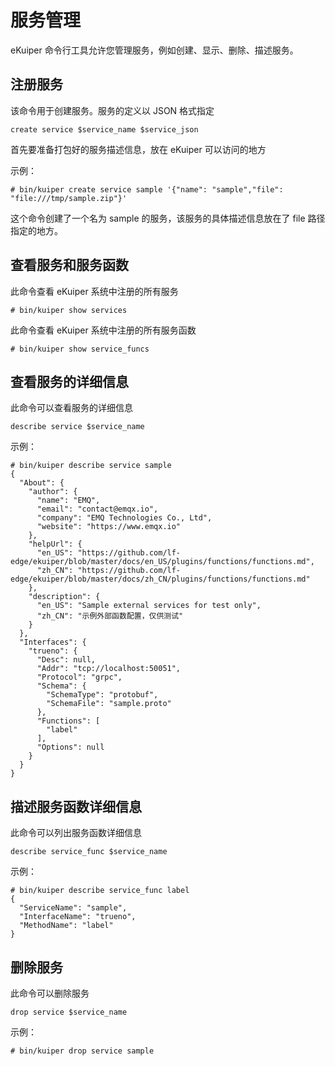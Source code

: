 # 服务管理

eKuiper 命令行工具允许您管理服务，例如创建、显示、删除、描述服务。

## 注册服务

该命令用于创建服务。服务的定义以 JSON 格式指定

```shell
create service $service_name $service_json
```

首先要准备打包好的服务描述信息，放在 eKuiper 可以访问的地方

示例：

```shell
# bin/kuiper create service sample '{"name": "sample","file": "file:///tmp/sample.zip"}'
```

这个命令创建了一个名为 sample 的服务，该服务的具体描述信息放在了 file 路径指定的地方。

## 查看服务和服务函数

此命令查看 eKuiper 系统中注册的所有服务

```shell
# bin/kuiper show services
```

此命令查看 eKuiper 系统中注册的所有服务函数

```shell
# bin/kuiper show service_funcs
```

## 查看服务的详细信息

此命令可以查看服务的详细信息

```shell
describe service $service_name
```

示例：

```shell
# bin/kuiper describe service sample
{
  "About": {
    "author": {
      "name": "EMQ",
      "email": "contact@emqx.io",
      "company": "EMQ Technologies Co., Ltd",
      "website": "https://www.emqx.io"
    },
    "helpUrl": {
      "en_US": "https://github.com/lf-edge/ekuiper/blob/master/docs/en_US/plugins/functions/functions.md",
      "zh_CN": "https://github.com/lf-edge/ekuiper/blob/master/docs/zh_CN/plugins/functions/functions.md"
    },
    "description": {
      "en_US": "Sample external services for test only",
      "zh_CN": "示例外部函数配置，仅供测试"
    }
  },
  "Interfaces": {
    "trueno": {
      "Desc": null,
      "Addr": "tcp://localhost:50051",
      "Protocol": "grpc",
      "Schema": {
        "SchemaType": "protobuf",
        "SchemaFile": "sample.proto"
      },
      "Functions": [
        "label"
      ],
      "Options": null
    }
  }
}

```

## 描述服务函数详细信息

此命令可以列出服务函数详细信息

```shell
describe service_func $service_name
```

示例：

```shell
# bin/kuiper describe service_func label
{
  "ServiceName": "sample",
  "InterfaceName": "trueno",
  "MethodName": "label"
}
```

## 删除服务

此命令可以删除服务

```shell
drop service $service_name
```

示例：

```shell
# bin/kuiper drop service sample
```
